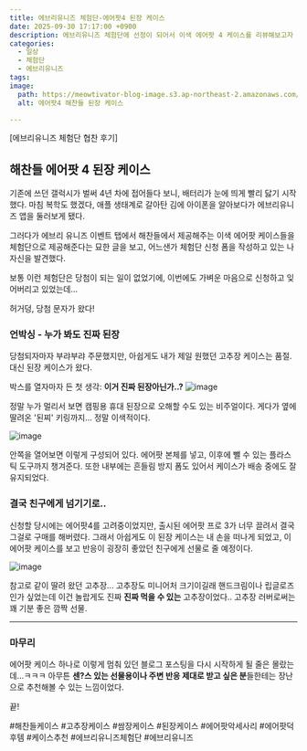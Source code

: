 ```yaml
---
title: 에브리유니즈 체험단-에어팟4 된장 케이스
date: 2025-09-30 17:17:00 +0900
description: 에브리유니즈 체험단에 선정이 되어서 이색 에어팟 4 케이스를 리뷰해보고자 합니당.
categories:
  - 일상
  - 체험단
  - 에브리유니즈
tags:
image:
  path: https://meowtivator-blog-image.s3.ap-northeast-2.amazonaws.com/images/2025/09/30/ea461c5738028407f5dfea78a1658fbc.jpg
  alt: 에어팟4 해찬들 된장 케이스

---
```

[에브리유니즈 체험단 협찬 후기]
## 해찬들 에어팟 4 된장 케이스

기존에 쓰던 갤럭시가 벌써 4년 차에 접어들다 보니, 배터리가 눈에 띄게 빨리 닳기 시작했다. 마침 복학도 했겠다, 애플 생태계로 갈아탄 김에 아이폰을 알아보다가 에브리유니즈 앱을 둘러보게 됐다.

그러다가 에브리 유니즈 이벤트 탭에서 해찬들에서 제공해주는 이색 에어팟 케이스들을 체험단으로 제공해준다는 묘한 글을 보고, 어느샌가 체험단 신청 폼을 작성하고 있는 나 자신을 발견했다.

보통 이런 체험단은 당첨이 되는 일이 없었기에, 이번에도 가벼운 마음으로 신청하고 잊어버리고 있었는데...

허거덩, 당첨 문자가 왔다!

### 언박싱 - 누가 봐도 진짜 된장
당첨되자마자 부랴부랴 주문했지만, 아쉽게도 내가 제일 원했던 고추장 케이스는 품절. 대신 된장 케이스가 왔다.

박스를 열자마자 든 첫 생각: **이거 진짜 된장아닌가..?**
![image](/2025/09/30/ea461c5738028407f5dfea78a1658fbc.jpg)

정말 누가 멀리서 보면 캠핑용 휴대 된장으로 오해할 수도 있는 비주얼이다.
게다가 옆에 딸려온 '된찌' 키링까지... 정말 이색적이다.

![image](/2025/09/30/f9b4f92cc6ebfa10a535ed7eff28dba9.jpg)

안쪽을 열어보면 이렇게 구성되어 있다.
에어팟 본체를 넣고, 이후에 뺄 수 있는 플라스틱 도구까지 챙겨준다.
또한 내부에는 흔들림 방지 폼도 있어서 케이스가 배송 중에도 잘 유지되었다.


### 결국 친구에게 넘기기로..
신청할 당시에는 에어팟4를 고려중이었지만, 출시된 에어팟 프로 3가 너무 끌려서 결국 그걸로 구매를 해버렸다.
그래서 아쉽게도 이 된장 케이스는 내 손을 떠나게 되었고, 이 에어팟 케이스를 보고 반응이 굉장히 좋았던 친구에게 선물로 줄 예정이다.

![image](/2025/09/30/60508d7f4c5fd0084b34c13dc298a7ff.jpg)

참고로 같이 딸려 왔던 고추장...
고추장도 미니어처 크기이길래 핸드크림이나 립글로즈인가 싶었는데 이건 놀랍게도 진짜 **진짜 먹을 수 있는** 고추장이었다..
고추장 러버로써는 꽤 기분 좋은 깜짝 선물.

---
### 마무리

에어팟 케이스 하나로 이렇게 멈춰 있던 블로그 포스팅을 다시 시작하게 될 줄은 몰랐는데...ㅋㅋㅋ
아무튼 **센?스 있는 선물용이나 주변 반응 제대로 받고 싶은 분**들한테는 장난으로 추천해볼 수 있는 느낌이었다.

끝!

#해찬들케이스 #고추장케이스 #쌈장케이스 #된장케이스 #에어팟악세사리 #에어팟덕후템 #케이스추천 #에브리유니즈체험단 #에브리유니즈
